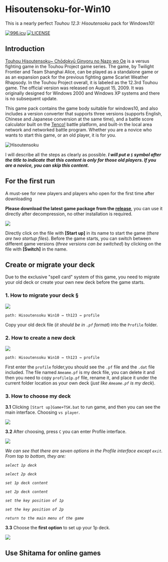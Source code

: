# Hisoutensoku-for-Win10

This is a nearly perfect *Touhou 12.3: Hisoutensoku* pack for Windows10!

[![996.icu](https://img.shields.io/badge/link-996.icu-red.svg)](https://996.icu) [![LICENSE](https://img.shields.io/badge/license-Anti%20996-blue.svg)](https://github.com/996icu/996.ICU/blob/master/LICENSE)

## Introduction

[Touhou Hisoutensoku~ Chōdokyū Ginyoru no Nazo wo Oe](http://tasofro.net/touhou123/index.html) is a versus fighting game in the Touhou Project game series. The game, by Twilight Frontier and Team Shanghai Alice, can be played as a standalone game or as an expansion pack for the previous fighting game Scarlet Weather Rhapsody. In the Touhou Project overall, it is labeled as the 12.3rd Touhou game. The official version was released on August 15, 2009. It was originally designed for Windows 2000 and Windows XP systems and there is no subsequent update.

This game pack contains the game body suitable for windows10, and also includes a version converter that supports three versions (supports English, Chinese and Japanese conversion at the same time), and a battle score calculator built on the [Tenco!](https://tenco.info/) battle platform, and built-in the local area network and networked battle program.
Whether you are a novice who wants to start this game, or an old player, it is for you.

![Hisoutensoku](http://touhousupport.gitee.io/some-picture-and-gif/Hisoutensoku.jpg)</center>

I will describe all the steps as clearly as possible. ***I will put a ```§``` symbol after the title to indicate that this content is only for those old players. If you are a novice, you can skip this content.***

## For the first run

A must-see for new players and players who open for the first time after downloading

**Please download the latest game package from the [release](https://github.com/TouhouSupport/Hisoutensoku-for-Win10/releases)**, you can use it directly after decompression, no other installation is required.

![](https://github.com/TouhouSupport/Hisoutensoku-for-Win10/blob/master/images/001.png)

Directly click on the file with **[Start up]** in its name to start the game (*there are two startup files*). Before the game starts, you can switch between different game versions (*three versions can be switched*) by clicking on the file with **[Switch]** in the name.

## Create or migrate your deck

Due to the exclusive "spell card" system of this game, you need to migrate your old deck or create your own new deck before the game starts.

### 1. How to migrate your deck &sect;

![](https://github.com/TouhouSupport/Hisoutensoku-for-Win10/blob/master/images/003.png)

```path: Hisoutensoku Win10 → th123 → profile```

Copy your old deck file (*it should be in ```.pf``` format*) into the ```Profile``` folder.

### 2. How to create a new deck

![](https://github.com/TouhouSupport/Hisoutensoku-for-Win10/blob/master/images/002.png)

```path: Hisoutensoku Win10 → th123 → profile```

First enter the ```profile``` folder,you should see the ```.pf``` file and the ```.dat``` file included. The file named ```Ameame.pf``` is my deck file, you can delete it and then you need to copy ```profile1p.pf``` file, rename it, and place it under the current folder location as your own deck (*just like ```Ameame.pf``` is my deck*).

### 3. How to choose my deck

**3.1** Clicking ```[Start up]Game+TSK.bat``` to run game, and then you can see the main interface. Choosing ```vs player```.

![](https://github.com/TouhouSupport/Hisoutensoku-for-Win10/blob/master/images/004.png)

**3.2** After choosing, press ```C``` you can enter Profile interface.

![](https://github.com/TouhouSupport/Hisoutensoku-for-Win10/blob/master/images/005.png)

*We can see that there are seven options in the Profile interface except ```exit```. From top to bottom, they are:*

*```select 1p deck```*

*```select 2p deck```*

*```set 1p deck content```*

*```set 2p deck content```*

*```set the key position of 1p```*

*```set the key position of 2p```*

*```return to the main menu of the game```*

**3.3** Choose the **first option** to set up your 1p deck.

![](https://github.com/TouhouSupport/Hisoutensoku-for-Win10/blob/master/images/006.png)

## Use Shitama for online games
